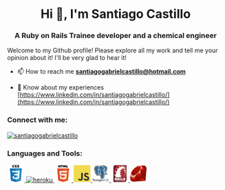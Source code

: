 <h1 align="center">Hi 👋, I'm Santiago Castillo</h1>
<h3 align="center">A Ruby on Rails Trainee developer and a chemical engineer</h3>


Welcome to my Github profile! Please explore all my work and tell me your opinion about it! I'll be very glad to hear it!


- 📫 How to reach me **santiagogabrielcastillo@hotmail.com**

- 📄 Know about my experiences [https://www.linkedin.com/in/santiagogabrielcastillo/](https://www.linkedin.com/in/santiagogabrielcastillo/)

<h3 align="left">Connect with me:</h3>
<p align="left">
<a href="https://linkedin.com/in/santiagogabrielcastillo" target="blank"><img align="center" src="https://cdn.jsdelivr.net/npm/simple-icons@3.0.1/icons/linkedin.svg" alt="santiagogabrielcastillo" height="30" width="40" /></a>
</p>

<h3 align="left">Languages and Tools:</h3>
<p align="left"> <a href="https://www.w3schools.com/css/" target="_blank"> <img src="https://raw.githubusercontent.com/devicons/devicon/master/icons/css3/css3-original-wordmark.svg" alt="css3" width="40" height="40"/> </a> <a href="https://heroku.com" target="_blank"> <img src="https://www.vectorlogo.zone/logos/heroku/heroku-icon.svg" alt="heroku" width="40" height="40"/> </a> <a href="https://www.w3.org/html/" target="_blank"> <img src="https://raw.githubusercontent.com/devicons/devicon/master/icons/html5/html5-original-wordmark.svg" alt="html5" width="40" height="40"/> </a> <a href="https://developer.mozilla.org/en-US/docs/Web/JavaScript" target="_blank"> <img src="https://raw.githubusercontent.com/devicons/devicon/master/icons/javascript/javascript-original.svg" alt="javascript" width="40" height="40"/> </a> <a href="https://www.postgresql.org" target="_blank"> <img src="https://raw.githubusercontent.com/devicons/devicon/master/icons/postgresql/postgresql-original-wordmark.svg" alt="postgresql" width="40" height="40"/> </a> <a href="https://rubyonrails.org" target="_blank"> <img src="https://raw.githubusercontent.com/devicons/devicon/master/icons/rails/rails-original-wordmark.svg" alt="rails" width="40" height="40"/> </a> <a href="https://www.ruby-lang.org/en/" target="_blank"> <img src="https://raw.githubusercontent.com/devicons/devicon/master/icons/ruby/ruby-original.svg" alt="ruby" width="40" height="40"/> </a> </p>



